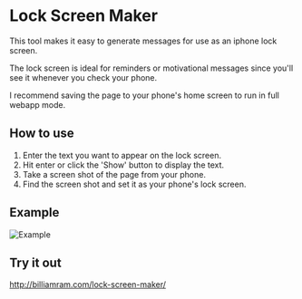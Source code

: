 # Lock Screen Maker

This tool makes it easy to generate messages for use as an iphone lock screen.

The lock screen is ideal for reminders or motivational messages since you'll see it whenever you check your phone.

I recommend saving the page to your phone's home screen to run in full webapp mode.

## How to use

1. Enter the text you want to appear on the lock screen.
2. Hit enter or click the 'Show' button to display the text.
3. Take a screen shot of the page from your phone.
4. Find the screen shot and set it as your phone's lock screen.

## Example

![Example](http://billiamram.com/lock-screen-maker/example.PNG "Example")

## Try it out

http://billiamram.com/lock-screen-maker/
